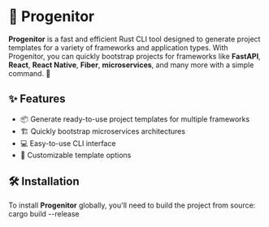 # 🌱 Progenitor

**Progenitor** is a fast and efficient Rust CLI tool designed to generate project templates for a variety of frameworks and application types. With Progenitor, you can quickly bootstrap projects for frameworks like **FastAPI**, **React**, **React Native**, **Fiber**, **microservices**, and many more with a simple command. 🚀

## ✨ Features

- 📦 Generate ready-to-use project templates for multiple frameworks
- 🏗️ Quickly bootstrap microservices architectures
- 💻 Easy-to-use CLI interface
- 🎨 Customizable template options

## 🛠️ Installation

To install **Progenitor** globally, you'll need to build the project from source:
cargo build --release
